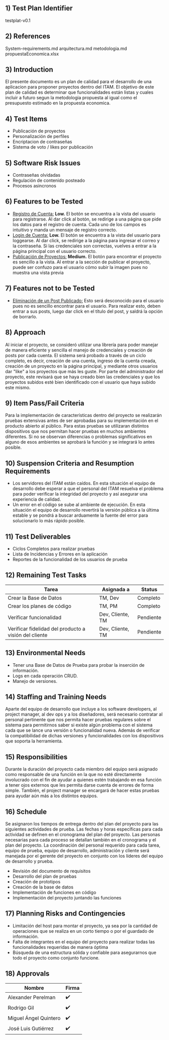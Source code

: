 ## 1) Test Plan Identifier

testplat-v0.1

## 2) References

System-requirements.md
arquitectura.md
metodologia.md
propuestaEconomica.xlsx

## 3) Introduction

El presente documento es un plan de calidad para el desarrollo de una aplicacion para proponer proyectos dentro del ITAM.
El objetivo de este plan de calidad es determinar que funcionalidades están listas y cuales incluir a futuro segun la metodologia propuesta al igual como el presupuesto estimado en la propuesta economica.

## 4) Test Items

  <ul>
    <li>Publicación de proyectos</li>
    <li>Personalización de perfiles</li>
    <li>Encriptacion de contraseñas</li>
    <li>Sistema de voto / likes por publicación</li>
  </ul>
  
## 5) Software Risk Issues

<ul>
    <li>Contraseñas olvidadas</li>
    <li>Regulación de contenido posteado</li>
    <li>Procesos asincronos</li>
    
  </ul>

## 6) Features to be Tested

<ul>

<li>  <u>Registro de Cuenta:</u>  <strong>Low.</strong>  El botón se encuentra a la vista del usuario para registrarse. Al dar click al botón, se redirige a una página que pide los datos para el registro de cuenta. Cada uno de los campos es intuitivo y manda un mensaje de registro correcto. </li>
<li>  <u>Login de Cuenta:</u>  <strong>Low.</strong>  El botón se encuentra a la vista del usuario para loggearse. Al dar click, se redirige a la página para ingresar el correo y la contraseña. Si las credenciales son correctas, vuelves a entrar a la página principal con el usuario correcto. </li>
<li>  <u>Publicación de Proyectos:</u>  <strong>Medium.</strong>  El botón para encontrar el proyecto es sencillo a la vista. Al entrar a la sección de publicar el proyecto, puede ser confuzo para el usuario cómo subir la imagen pues no muestra una vista previa </li>

</ul>

## 7) Features not to be Tested

<ul>

<li>  <u>Eliminación de un Post Publicado:</u> Esto será desconocido para el usuario pues no es sencillo encontrar para el usuario. Para realizar esto, deben entrar a sus posts, luego dar click en el título del post, y saldrá la opción de borrarlo. </li>


</ul>

## 8) Approach
Al iniciar el proyecto, se consideró utilizar una librería para poder manejar de manera eficiente y sencilla el manejo de credenciales y creación de posts por cada cuenta. 
El sistema será probado a través de un ciclo completo, es decir, creación de una cuenta, ingreso de la cuenta creada, creación de un proyecto en la página principal, y mediante otros usuarios dar "like" a los proyectos que más les guste.
Por parte del administrador del proyecto, este revisará que se haya creado bien las credenciales y que los proyectos subidos esté bien identificado con el usuario que haya subido este mismo.

## 9) Item Pass/Fail Criteria
Para la implementación de características dentro del proyecto se realizarán pruebas extensivas antes de ser aprobadas para su implementación en el producto abierto al público. Para estas pruebas se utilizaran distintos dispositivos que nos permitan hacer pruebas en muchos ambientes diferentes. Si no se observan diferencias o problemas significativos en alguno de esos ambientes se aprobará la función y se integrará lo antes posible.

## 10) Suspension Criteria and Resumption Requirements
- Los servidores del ITAM están caídos. En esta situación el equipo de desarrollo debe esperar a que el personal del ITAM resuelva el problema para poder verificar la integridad del proyecto y así asegurar una experiencia de calidad. 
- Un error en el código se sube al ambiente de ejecución. En esta situación el equipo de desarrollo revertirá la versión pública a la última estable y se pondrá a buscar arduamente la fuente del error para solucionarlo lo más rápido posible.

## 11) Test Deliverables
<ul>

<li> Ciclos Completos para realizar pruebas </li>
<li> Lista de Incidencias y Errores en la aplicación </li>
<li> Reportes de la funcionalidad de los usuarios de prueba </li>

</ul>

## 12) Remaining Test Tasks
| Tarea | Asignada a | Status | 
|------ | ---------- | ------ |
| Crear la Base de Datos | TM, Dev | Completo |
| Crear los planes de código | TM, PM| Completo |
| Verificar funcionalidad | Dev, Cliente, TM | Pendiente |
| Verificar fidelidad del producto a visión del cliente | Dev, Cliente, TM | Pendiente |

## 13) Environmental Needs
- Tener una Base de Datos de Prueba para probar la inserción de información.
- Logs en cada operación CRUD.
- Manejo de versiones.

## 14) Staffing and Training Needs
Aparte del equipo de desarrollo que incluye a los software developers, al project manager, al dev ops y a los diseñadores, será necesario contratar al personal pertinente que nos permita hacer pruebas regulares sobre el sistema para permitirnos saber si existe algún problema con el sistema cada que se lance una versión o funcionalidad nueva. Además de verificar la compatibilidad de dichas versiones y funcionalidades con los dispositivos que soporta la herramienta.

## 15) Responsibilities
Durante la duración del proyecto cada miembro del equipo será asignado como responsable de una función en la que no esté directamente involucrado con el fin de ayudar a quienes estén trabajando en esa función a tener ojos externos que les permita darse cuenta de errores de forma simple. También, el project manager se encargará de hacer estas pruebas para ayudar aún más a los distintos equipos.

## 16) Schedule
Se asignaron los tiempos de entrega dentro del plan del proyecto para las siguientes actividades de prueba. Las fechas y horas específicas para cada actividad se definen en el cronograma del plan del proyecto. Las personas necesarias para cada proceso se detallan también en el cronograma y el plan del proyecto. La coordinación del personal requerido para cada tarea, equipo de prueba, equipo de desarrollo, administración y cliente será manejada por el gerente del proyecto en conjunto con los líderes del equipo de desarrollo y prueba.
  * Revisión del documento de requisitos
  * Desarrollo del plan de pruebas
  * Creación de prototipos
  * Creación de la base de datos
  * Implementación de funciones en código
  * Implementación del proyecto juntando las funciones

## 17) Planning Risks and Contingencies
- Limitación del host para montar el proyecto, ya sea por la cantidad de operaciones que se realiza en un corto tiempo o por el guardado de información.
- Falta de integrantes en el equipo del proyecto para realizar todas las funcionalidades requeridas de manera óptima
- Búsqueda de una estructura sólida y confiable para asegurarnos que todo el proyecto como conjunto funcione.


## 18) Approvals
| Nombre | Firma  |
| ------ | ------ |
| Alexander Perelman |:heavy_check_mark:|
| Rodrigo Gil |:heavy_check_mark:|
| Miguel Ángel Quintero |:heavy_check_mark:|
| José Luis Gutiérrez |:heavy_check_mark:|
